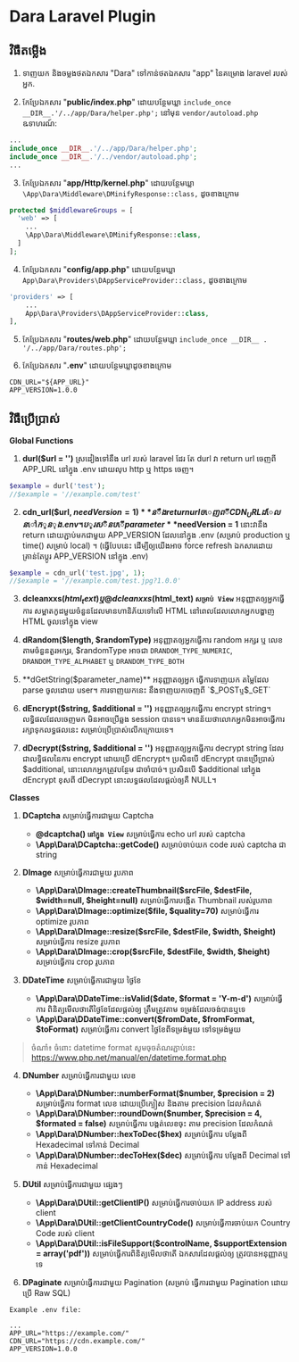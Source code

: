 # Dara Laravel Plugin

## វិធឺតម្លើង
1. ទាញយក និងចម្លងថតឯកសារ "Dara" ទៅកាន់ថតឯកសារ "app" នៃគម្រោង laravel របស់អ្នក.

2. កែប្រែឯកសារ "**public/index.php**" ដោយបន្ថែមឃ្លា `include_once __DIR__.'/../app/Dara/helper.php';` នៅមុន `vendor/autoload.php`<br/>ឩទាហរណ៍:<br/>
```php
...
include_once __DIR__.'/../app/Dara/helper.php';
include_once __DIR__.'/../vendor/autoload.php';
...
```

3. កែប្រែឯកសារ "**app/Http/kernel.php**" ដោយបន្ថែមឃ្លា `\App\Dara\Middleware\DMinifyResponse::class,` ដូចខាងក្រោម
```php
protected $middlewareGroups = [
  'web' => [
    ...
    \App\Dara\Middleware\DMinifyResponse::class,
  ]
];
```

4. កែប្រែឯកសារ "**config/app.php**" ដោយបន្ថែមឃ្លា `App\Dara\Providers\DAppServiceProvider::class,` ដូចខាងក្រោម
```php
'providers' => [
    ...
    App\Dara\Providers\DAppServiceProvider::class,
],
```

5. កែប្រែឯកសារ "**routes/web.php**" ដោយបន្ថែមឃ្លា `include_once __DIR__ . '/../app/Dara/routes.php';`

6. កែប្រែឯកសារ "**.env**" ដោយបន្ថែមឃ្លាដូចខាងក្រោម
```
CDN_URL="${APP_URL}"
APP_VERSION=1.0.0
```


## វិធឺប្រើប្រាស់
**Global Functions**
1. **durl($url = '')** ស្រដៀងទៅនឹង url របស់ laravel ដែរ តែ durl វា return url ចេញពី APP_URL នៅក្នុង .env ដោយលុប http ឬ https ចេញ។
```php
$example = durl('test');
//$example = '//example.com/test'
```

2. **cdn_url($url, $needVersion = 1)** នឹង return url ចេញពី CDN_URL ដែលនៅក្នុង .env។ ប្រសិនបើ parameter **$needVersion = 1** នោះវានឹង return ដោយភ្ជាប់មកជាមួយ APP_VERSION ដែលនៅក្នុង .env (សម្រាប់ production ឬ time() សម្រាប់ local) ។ (ធ្វើបែបនេះ ដើម្បីឲ្យយើងអាច force refresh ឯកសារដោយគ្រាន់តែប្តូរ APP_VERSION នៅក្នុង .env)
```php
$example = cdn_url('test.jpg', 1);
//$example = '//example.com/test.jpg?1.0.0'
```

3. **dcleanxxs($html_text) ឬ @dcleanxxs($html_text) `សម្រាប់ View`** អនុញ្ញាតឲ្យអ្នកធ្វើការ សម្អាតកូដមួយចំនួនដែលមានហានិភ័យទៅលើ HTML នៅពេលដែលលោកអ្នកបង្ហាញ HTML ចូលទៅក្នុង view

4. **dRandom($length, $randomType)** អនុញ្ញាតឲ្យអ្នកធ្វើការ random អក្សរ ឬ លេខ តាមចំនួនតួរអក្សរ, $randomType អាចជា `DRANDOM_TYPE_NUMERIC`, `DRANDOM_TYPE_ALPHABET` ឬ `DRANDOM_TYPE_BOTH`

5. **dGetString($parameter_name)** អនុញ្ញាតឲ្យអ្នក ធ្វើការទាញយក តម្លៃដែល parse ចូលដោយ user។ ការទាញយកនេះ នឹងទាញយកចេញពី `$_POST` ឬ `$_GET`

6. **dEncrypt($string, $additional = '')** អនុញ្ញាតឲ្យអ្នកធ្វើការ encrypt string។ លទ្ធិផលដែលចេញមក មិនអាចប្រើឆ្លង session បានទេ។ មានន័យថាលោកអ្នកមិនអាចធ្វើការរក្សាទុកលទ្ធផលនេះ សម្រាប់ប្រើប្រាស់លើកក្រោយទេ។

7. **dDecrypt($string, $additional = '')** អនុញ្ញាតឲ្យអ្នកធ្វើការ decrypt string ដែលជាលទ្ធិផលនៃការ encrypt ដោយប្រើ dEncrypt។ ប្រសិនបើ dEncrypt បានប្រើប្រាស់ $additional, នោះលោកអ្នកត្រូវបន្ថែម ជាចាំបាច់។ ប្រសិនបើ $additional នៅក្នុង dEncrypt ខុសពី dDecrypt នោះលទ្ធផលដែលផ្តល់ឲ្យគឺ NULL។

**Classes**
1. **DCaptcha** សម្រាប់ធ្វើការជាមួយ Captcha
    - **@dcaptcha() `នៅក្នុង View`** សម្រាប់ធ្វើការ echo url របស់ captcha
    - **\App\Dara\DCaptcha::getCode()** សម្រាប់ចាប់យក code របស់ captcha ជា string

2. **DImage** សម្រាប់ធ្វើការជាមួយ រូបភាព
    - **\App\Dara\DImage::createThumbnail($srcFile, $destFile, $width=null, $height=null)** សម្រាប់ធ្វើការបង្កើត Thumbnail របស់រូបភាព
    - **\App\Dara\DImage::optimize($file, $quality=70)** សម្រាប់ធ្វើការ optimize រូបភាព
    - **\App\Dara\DImage::resize($srcFile, $destFile, $width, $height)** សម្រាប់ធ្វើការ resize រូបភាព
    - **\App\Dara\DImage::crop($srcFile, $destFile, $width, $height)** សម្រាប់ធ្វើការ crop រូបភាព

3. **DDateTime** សម្រាប់ធ្វើការជាមួយ ថ្ងៃខែ
    - **\App\Dara\DDateTime::isValid($date, $format = 'Y-m-d')** សម្រាប់ធ្វើការ ពិនិត្យមើលថាតើថ្ងៃខែដែលផ្តល់ឲ្យ ត្រឹមត្រូវតាម ទម្រង់ដែលចង់បានឬទេ
    - **\App\Dara\DDateTime::convert($fromDate, $fromFormat, $toFormat)** សម្រាប់ធ្វើការ convert ថ្ងៃខែពីទម្រង់មួយ ទៅទម្រង់មួយ
> ចំណាំ៖ ចំពោះ datetime format សូមចុចតំណរភ្ជាប់នេះ https://www.php.net/manual/en/datetime.format.php

4. **DNumber** សម្រាប់ធ្វើការជាមួយ លេខ
    - **\App\Dara\DNumber::numberFormat($number, $precision = 2)** សម្រាប់ធ្វើការ format លេខ ដោយប្រើក្បៀស និងតាម precision ដែលកំណត់
    - **\App\Dara\DNumber::roundDown($number, $precision = 4, $formated = false)** សម្រាប់ធ្វើការ បង្គត់លេខចុះ តាម precision ដែលកំណត់
    - **\App\Dara\DNumber::hexToDec($hex)** សម្រាប់ធ្វើការ បម្លែងពី Hexadecimal ទៅកាន់ Decimal
    - **\App\Dara\DNumber::decToHex($dec)** សម្រាប់ធ្វើការ បម្លែងពី Decimal ទៅកាន់ Hexadecimal

5. **DUtil** សម្រាប់ធ្វើការជាមួយ ផ្សេងៗ
    - **\App\Dara\DUtil::getClientIP()** សម្រាប់ធ្វើការចាប់យក IP address របស់ client
    - **\App\Dara\DUtil::getClientCountryCode()** សម្រាប់ធ្វើការចាប់យក Country Code របស់ client
    - **\App\Dara\DUtil::isFileSupport($controlName, $supportExtension = array('pdf'))** សម្រាប់ធ្វើការពិនិត្យមើលថាតើ ឯកសារដែលផ្តល់ឲ្យ ត្រូវបានអនុញ្ញាតឬទេ

6. **DPaginate** សម្រាប់ធ្វើការជាមួយ Pagination (សម្រាប់ ធ្វើការជាមួយ Pagination ដោយប្រើ Raw SQL)

```
Example .env file:

...
APP_URL="https://example.com/"
CDN_URL="https://cdn.example.com/"
APP_VERSION=1.0.0
```
